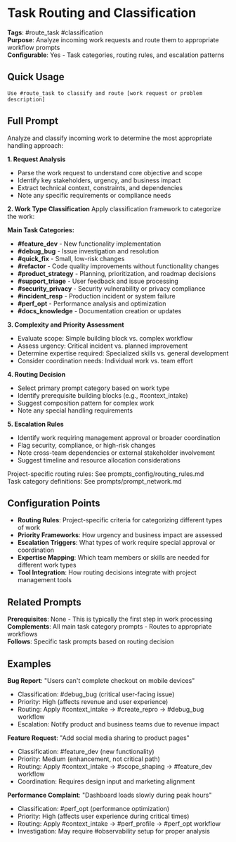 # Task Routing and Classification

**Tags**: #route_task #classification  
**Purpose**: Analyze incoming work requests and route them to appropriate workflow prompts  
**Configurable**: Yes - Task categories, routing rules, and escalation patterns

## Quick Usage

```
Use #route_task to classify and route [work request or problem description]
```

## Full Prompt

Analyze and classify incoming work to determine the most appropriate handling approach:

**1. Request Analysis**
- Parse the work request to understand core objective and scope
- Identify key stakeholders, urgency, and business impact
- Extract technical context, constraints, and dependencies
- Note any specific requirements or compliance needs

**2. Work Type Classification**
Apply classification framework to categorize the work:

**Main Task Categories:**
- **#feature_dev** - New functionality implementation
- **#debug_bug** - Issue investigation and resolution  
- **#quick_fix** - Small, low-risk changes
- **#refactor** - Code quality improvements without functionality changes
- **#product_strategy** - Planning, prioritization, and roadmap decisions
- **#support_triage** - User feedback and issue processing
- **#security_privacy** - Security vulnerability or privacy compliance
- **#incident_resp** - Production incident or system failure
- **#perf_opt** - Performance analysis and optimization
- **#docs_knowledge** - Documentation creation or updates

**3. Complexity and Priority Assessment**
- Evaluate scope: Simple building block vs. complex workflow
- Assess urgency: Critical incident vs. planned improvement
- Determine expertise required: Specialized skills vs. general development
- Consider coordination needs: Individual work vs. team effort

**4. Routing Decision**
- Select primary prompt category based on work type
- Identify prerequisite building blocks (e.g., #context_intake)
- Suggest composition pattern for complex work
- Note any special handling requirements

**5. Escalation Rules**
- Identify work requiring management approval or broader coordination
- Flag security, compliance, or high-risk changes
- Note cross-team dependencies or external stakeholder involvement
- Suggest timeline and resource allocation considerations

Project-specific routing rules: See prompts_config/routing_rules.md  
Task category definitions: See prompts/prompt_network.md

## Configuration Points

- **Routing Rules**: Project-specific criteria for categorizing different types of work
- **Priority Frameworks**: How urgency and business impact are assessed
- **Escalation Triggers**: What types of work require special approval or coordination
- **Expertise Mapping**: Which team members or skills are needed for different work types
- **Tool Integration**: How routing decisions integrate with project management tools

## Related Prompts

**Prerequisites**: None - This is typically the first step in work processing  
**Complements**: All main task category prompts - Routes to appropriate workflows  
**Follows**: Specific task prompts based on routing decision

## Examples

**Bug Report**: "Users can't complete checkout on mobile devices"
- Classification: #debug_bug (critical user-facing issue)
- Priority: High (affects revenue and user experience)
- Routing: Apply #context_intake → #create_repro → #debug_bug workflow
- Escalation: Notify product and business teams due to revenue impact

**Feature Request**: "Add social media sharing to product pages"
- Classification: #feature_dev (new functionality)
- Priority: Medium (enhancement, not critical path)
- Routing: Apply #context_intake → #scope_shaping → #feature_dev workflow
- Coordination: Requires design input and marketing alignment

**Performance Complaint**: "Dashboard loads slowly during peak hours"
- Classification: #perf_opt (performance optimization)
- Priority: High (affects user experience during critical times)
- Routing: Apply #context_intake → #perf_profile → #perf_opt workflow
- Investigation: May require #observability setup for proper analysis
